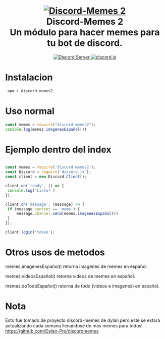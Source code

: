 <h1 align="center">
  <br>
  <a href="https://github.com/HazoxO/discord-memes2"><img src="https://w.wallhaven.cc/full/8x/wallhaven-8x7qj2.jpg" alt="Discord-Memes 2"></a>
  <br>
  Discord-Memes 2
  <br>
</h<h4 align="center">Un módulo para hacer memes para tu bot de discord.</h4>

<p align="center">
  <a href="https://discordapp.com/invite/7ZsYdpuF">
    <img src="https://discordapp.com/api/guilds/845459731308347442/widget.png?style=shield" alt="Discord Server">
  </a>
  <a href="https://github.com/discordjs/discord.js">
     <img src="https://img.shields.io/badge/discord-js-blue.svg" alt="discord.js">
  </a>

  # Instalacion 
  
 ```js
  npm i discord-memes2
 ```
  
  # Uso normal
  
  ```js
 const memes = require("discord-memes2"); 
console.log(memes.imagenesEspañol())
  ```
  
  # Ejemplo dentro del index
  
   ```js
 
  const memes = require('discord-memes2');
const Discord = require('discord.js');
const client = new Discord.Client();

client.on('ready', () => {
    console.log('Listo!')
});

client.on('message', (message) => {
    if (message.content == 'meme') {
        message.channel.send(memes.imagenesEspañol())
    }
});

client.login('token');
 ```
  
  # Otros usos de metodos
  
  memes.imagenesEspañol() retorna imagenes de memes en español.

  memes.videosEspañol() retorna videos de memes en español.

  memes.deTodoEspañol() retorna de todo (videos e imagenes) en español.
  
  # Nota
  
  Esto fue tomado de proyecto discord-memes de dylan pero este se estara actualizando cada semana llenandose de mas memes para todos!
  https://github.com/Dylan-Pro/discordmemes
 
